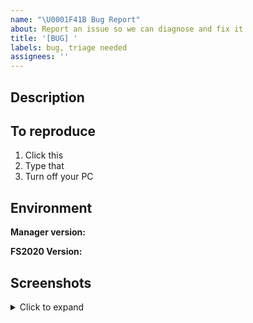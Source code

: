 ```yaml
---
name: "\U0001F41B Bug Report"
about: Report an issue so we can diagnose and fix it
title: '[BUG] '
labels: bug, triage needed
assignees: ''
---
```


## Description

<!-- Describe the bug you're reporting -->

## To reproduce

<!-- Write a clear list of steps to take to reproduce the bug -->

1. Click this
2. Type that
3. Turn off your PC

## Environment

<!-- Find your manager version at the bottom of the Settings tab -->

**Manager version:**

**FS2020 Version:**

## Screenshots

<details>
<summary>Click to expand</summary>

<!-- upload any screenshots or recordings demonstrating the issue here-->

</details>
